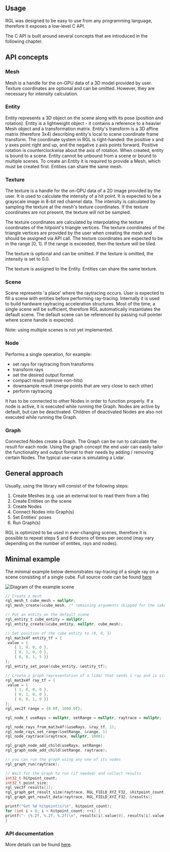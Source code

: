 ## Usage

RGL was designed to be easy to use from any programming language, therefore it exposes a low-level C API.

The C API is built around several concepts that are introduced in the following chapter.

## API concepts

### Mesh

Mesh is a handle for the on-GPU data of a 3D model provided by user. Texture coordinates are optional and can be omitted. However, they are necessary for intensity calculation.

### Entity

Entity represents a 3D object on the scene along with its pose (position and rotation).
Entity is a lightweight object - it contains a reference to a heavier Mesh object and a transformation matrix.
Entity's transform is a 3D affine matrix (therefore 3x4) describing entity's local to scene coordinate frame transform.
The coordinate system in RGL is right-handed: the positive x and y axes point right and up, and the negative z axis points forward. Positive rotation is counterclockwise about the axis of rotation.
When created, entity is bound to a scene. Entity cannot be unbound from a scene or bound to multiple scenes.
To create an Entity it is required to provide a Mesh, which must be created first.
Entities can share the same mesh.

### Texture
The texture is a handle for the on-GPU data of a 2D image provided by the user. It is used to calculate the intensity of a hit point. It is expected to be a grayscale image in 8-bit red channel data. The intensity is calculated by sampling the texture at the mesh's texture coordinates. If the texture coordinates are not present, the texture will not be sampled.
 
The texture coordinates are calculated by interpolating the texture coordinates of the hitpoint's triangle vertices. The texture coordinates of the triangle vertices are provided by the user when creating the mesh and should be assigned via API call. The texture coordinates are expected to be in the range [0, 1]. If the range is exceeded, then the texture will be tiled. 

The texture is optional and can be omitted. If the texture is omitted, the intensity is set to 0.0. 

The texture is assigned to the Entity. Entities can share the same texture.

### Scene

Scene represents 'a place' where the raytracing occurs.
User is expected to fill a scene with entities before performing ray-tracing.
Internally it is used to build hardware raytracing acceleration structures.
Most of the time, a single scene will be sufficient, therefore RGL automatically instantiates the default scene.
The default scene can be referenced by passing null pointer where scene handle is expected.

Note: using multiple scenes is not yet implemented.

### Node

Performs a single operation, for example:
 - set rays for raytracing from transforms 
 - transform rays
 - set the desired output format 
 - compact result (remove non-hits)
 - downsample result (merge points that are very close to each other)
 - perform raytracing

It has to be connected to other Nodes in order to function properly.
If a node is active, it is executed while running the Graph.
Nodes are active by default, but can be deactivated.
Children of deactivated Nodes are also not executed while running the Graph.

### Graph

Connected Nodes create a Graph. The Graph can be run to calculate the result for each node.
Using the graph concept the end user can easily tailor the functionality and output format to their needs by adding / removing certain Nodes.
The typical use-case is simulating a Lidar.

## General approach

Usually, using the library will consist of the following steps:

1. Create Meshes (e.g. use an external tool to read them from a file)
2. Create Entities on the scene
3. Create Nodes
4. Connect Nodes into Graph(s)
5. Set Entities' poses
6. Run Graph(s)

RGL is optimized to be used in ever-changing scenes, therefore it is possible to repeat steps 5 and 6 dozens of times per second (may vary depending on the number of entites, rays and nodes).

## Minimal example

The minimal example below demonstrates ray-tracing of a single ray on a scene consisting of a single cube.
Full source code can be found [here](../test/src/apiReadmeExample.cpp)

![Diagram of the example scene](image/readme-example-scene.svg)

```c
// Create a mesh
rgl_mesh_t cube_mesh = nullptr;
rgl_mesh_create(&cube_mesh, /* remaining arguments skipped for the sake of brevity */);

// Put an entity on the default scene
rgl_entity_t cube_entity = nullptr;
rgl_entity_create(&cube_entity, nullptr, cube_mesh);

// Set position of the cube entity to (0, 0, 5)
rgl_mat3x4f entity_tf = {
.value = {
    { 1, 0, 0, 0 },
    { 0, 1, 0, 0 },
    { 0, 0, 1, 5 }}
};
rgl_entity_set_pose(cube_entity, &entity_tf);

// Create a graph representation of a lidar that sends 1 ray and is situated at (x,y,z) = (0, 0, 0), facing positive Z
rgl_mat3x4f ray_tf = {
.value = {
    { 1, 0, 0, 0 },
    { 0, 1, 0, 0 },
    { 0, 0, 1, 0 }}
};
rgl_vec2f range = {0.0f, 1000.0f};

rgl_node_t useRays = nullptr, setRange = nullptr, raytrace = nullptr;

rgl_node_rays_from_mat3x4f(&useRays, &ray_tf, 1);
rgl_node_rays_set_range(&setRange, &range, 1)
rgl_node_raytrace(&raytrace, nullptr, 1000);

rgl_graph_node_add_child(useRays, setRange)
rgl_graph_node_add_child(setRange, raytrace);

// you can run the graph using any one of its nodes
rgl_graph_run(raytrace);

// Wait for the Graph to run (if needed) and collect results
int32_t hitpoint_count;
int32_t point_size;
rgl_vec3f results[1];
rgl_graph_get_result_size(raytrace, RGL_FIELD_XYZ_F32, &hitpoint_count, &point_size);
rgl_graph_get_result_data(raytrace, RGL_FIELD_XYZ_F32, &results);

printf("Got %d hitpoint(s)\n", hitpoint_count);
for (int i = 0; i < hitpoint_count; ++i) {
printf("- (%.2f, %.2f, %.2f)\n", results[i].value[0], results[i].value[1], results[i].value[2]);
}
```

### API documentation

More details can be found [here](../include/rgl/api/core.h).
